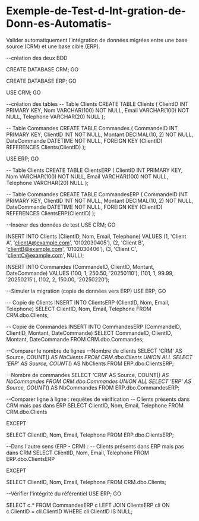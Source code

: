 # Exemple-de-Test-d-Int-gration-de-Donn-es-Automatis-
Valider automatiquement l’intégration de données migrées entre une base source (CRM) et une base cible (ERP).

--création des deux BDD

CREATE DATABASE CRM;
GO

CREATE DATABASE ERP;
GO


USE CRM;
GO

--création des tables
-- Table Clients
CREATE TABLE Clients (
    ClientID INT PRIMARY KEY,
    Nom VARCHAR(100) NOT NULL,
    Email VARCHAR(100) NOT NULL,
    Telephone VARCHAR(20) NULL
);

-- Table Commandes
CREATE TABLE Commandes (
    CommandeID INT PRIMARY KEY,
    ClientID INT NOT NULL,
    Montant DECIMAL(10, 2) NOT NULL,
    DateCommande DATETIME NOT NULL,
    FOREIGN KEY (ClientID) REFERENCES Clients(ClientID)
);


USE ERP;
GO

-- Table Clients
CREATE TABLE ClientsERP (
    ClientID INT PRIMARY KEY,
    Nom VARCHAR(100) NOT NULL,
    Email VARCHAR(100) NOT NULL,
    Telephone VARCHAR(20) NULL
);

-- Table Commandes
CREATE TABLE CommandesERP (
    CommandeID INT PRIMARY KEY,
    ClientID INT NOT NULL,
    Montant DECIMAL(10, 2) NOT NULL,
    DateCommande DATETIME NOT NULL,
    FOREIGN KEY (ClientID) REFERENCES ClientsERP(ClientID)
);

--Insérer des données de test
USE CRM;
GO

INSERT INTO Clients (ClientID, Nom, Email, Telephone)
VALUES
(1, 'Client A', 'clientA@example.com', '0102030405'),
(2, 'Client B', 'clientB@example.com', '0102030406'),
(3, 'Client C', 'clientC@example.com', NULL);

INSERT INTO Commandes (CommandeID, ClientID, Montant, DateCommande)
VALUES
(100, 1, 250.50, '20250110'),
(101, 1, 99.99,  '20250215'),
(102, 2, 150.00, '20250220');

--Simuler la migration (copie de données vers ERP)
USE ERP;
GO

-- Copie de Clients
INSERT INTO ClientsERP (ClientID, Nom, Email, Telephone)
SELECT ClientID, Nom, Email, Telephone
FROM CRM.dbo.Clients;

-- Copie de Commandes
INSERT INTO CommandesERP (CommandeID, ClientID, Montant, DateCommande)
SELECT CommandeID, ClientID, Montant, DateCommande
FROM CRM.dbo.Commandes;

--Comparer le nombre de lignes
--Nombre de clients
SELECT 'CRM' AS Source, COUNT(*) AS NbClients FROM CRM.dbo.Clients
UNION ALL
SELECT 'ERP' AS Source, COUNT(*) AS NbClients FROM ERP.dbo.ClientsERP;

--Nombre de commandes
SELECT 'CRM' AS Source, COUNT(*) AS NbCommandes FROM CRM.dbo.Commandes
UNION ALL
SELECT 'ERP' AS Source, COUNT(*) AS NbCommandes FROM ERP.dbo.CommandesERP;

--Comparer ligne à ligne : requêtes de vérification
-- Clients présents dans CRM mais pas dans ERP
SELECT ClientID, Nom, Email, Telephone
FROM CRM.dbo.Clients

EXCEPT

SELECT ClientID, Nom, Email, Telephone
FROM ERP.dbo.ClientsERP;

--Dans l'autre sens (ERP - CRM) :
-- Clients présents dans ERP mais pas dans CRM
SELECT ClientID, Nom, Email, Telephone
FROM ERP.dbo.ClientsERP

EXCEPT

SELECT ClientID, Nom, Email, Telephone
FROM CRM.dbo.Clients;

--Vérifier l'intégrité du référentiel
USE ERP;
GO

SELECT c.*
FROM CommandesERP c
LEFT JOIN ClientsERP cli ON c.ClientID = cli.ClientID
WHERE cli.ClientID IS NULL;













